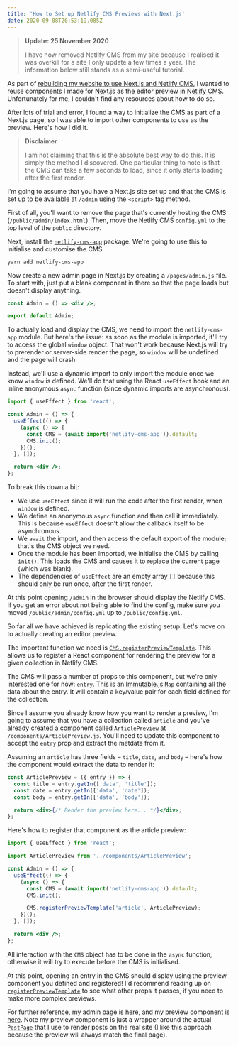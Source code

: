 ```yaml
---
title: 'How to Set up Netlify CMS Previews with Next.js'
date: 2020-09-08T20:53:19.085Z
---
```


> **Update: 25 November 2020**
>
> I have now removed Netlify CMS from my site because I realised it was overkill
> for a site I only update a few times a year. The information below still
> stands as a semi-useful tutorial.

As part of
[rebuilding my website to use Next.js and Netlify CMS](/2020/09/06/on-to-the-next-js-thing),
I wanted to reuse components I made for [Next.js](https://nextjs.org) as the
editor preview in [Netlify CMS](https://netlifycms.org). Unfortunately for me, I
couldn't find any resources about how to do so.

After lots of trial and error, I found a way to initialize the CMS as part of a
Next.js page, so I was able to import other components to use as the preview.
Here's how I did it.

> **Disclaimer**
>
> I am not claiming that this is the absolute best way to do this. It is simply
> the method I discovered. One particular thing to note is that the CMS can take
> a few seconds to load, since it only starts loading after the first render.

I'm going to assume that you have a Next.js site set up and that the CMS is set
up to be available at `/admin` using the `<script>` tag method.

First of all, you'll want to remove the page that's currently hosting the CMS
(`/public/admin/index.html`). Then, move the Netlify CMS `config.yml` to the top
level of the `public` directory.

Next, install the
[`netlify-cms-app`](https://www.npmjs.com/packages/netlify-cms-app) package.
We're going to use this to initialise and customise the CMS.

```
yarn add netlify-cms-app
```

Now create a new admin page in Next.js by creating a `/pages/admin.js` file. To
start with, just put a blank component in there so that the page loads but
doesn't display anything.

```jsx
const Admin = () => <div />;

export default Admin;
```

To actually load and display the CMS, we need to import the `netlify-cms-app`
module. But here's the issue: as soon as the module is imported, it'll try to
access the global `window` object. That won't work because Next.js will try to
prerender or server-side render the page, so `window` will be undefined and the
page will crash.

Instead, we'll use a dynamic import to only import the module once we know
`window` is defined. We'll do that using the React `useEffect` hook and an
inline anonymous `async` function (since dynamic imports are asynchronous).

```jsx
import { useEffect } from 'react';

const Admin = () => {
  useEffect(() => {
    (async () => {
      const CMS = (await import('netlify-cms-app')).default;
      CMS.init();
    })();
  }, []);

  return <div />;
};
```

To break this down a bit:

- We use `useEffect` since it will run the code after the first render, when
  `window` is defined.
- We define an anonymous `async` function and then call it immediately. This is
  because `useEffect` doesn't allow the callback itself to be asynchronous.
- We `await` the import, and then access the default export of the module;
  that's the CMS object we need.
- Once the module has been imported, we initialise the CMS by calling `init()`.
  This loads the CMS and causes it to replace the current page (which was
  blank).
- The dependencies of `useEffect` are an empty array `[]` because this should
  only be run once, after the first render.

At this point opening `/admin` in the browser should display the Netlify CMS. If
you get an error about not being able to find the config, make sure you moved
`/public/admin/config.yml` up to `/public/config.yml`.

So far all we have achieved is replicating the existing setup. Let's move on to
actually creating an editor preview.

The important function we need is
[`CMS.registerPreviewTemplate`](https://www.netlifycms.org/docs/customization/#registerpreviewtemplate).
This allows us to register a React component for rendering the preview for a
given collection in Netlify CMS.

The CMS will pass a number of props to this component, but we're only interested
one for now: `entry`. This is an
[Immutable.js `Map`](https://immutable-js.github.io/immutable-js/docs/#/Map)
containing all the data about the entry. It will contain a key/value pair for
each field defined for the collection.

Since I assume you already know how you want to render a preview, I'm going to
assume that you have a collection called `article` and you've already created a
component called `ArticlePreview` at `/components/ArticlePreview.js`. You'll
need to update this component to accept the `entry` prop and extract the metdata
from it.

Assuming an `article` has three fields – `title`, `date`, and `body` – here's
how the component would extract the data to render it:

```jsx
const ArticlePreview = ({ entry }) => {
  const title = entry.getIn(['data', 'title']);
  const date = entry.getIn(['data', 'date']);
  const body = entry.getIn(['data', 'body']);

  return <div>{/* Render the preview here... */}</div>;
};
```

Here's how to register that component as the article preview:

```jsx
import { useEffect } from 'react';

import ArticlePreview from '../components/ArticlePreview';

const Admin = () => {
  useEffect(() => {
    (async () => {
      const CMS = (await import('netlify-cms-app')).default;
      CMS.init();

      CMS.registerPreviewTemplate('article', ArticlePreview);
    })();
  }, []);

  return <div />;
};
```

All interaction with the `CMS` object has to be done in the `async` function,
otherwise it will try to execute before the CMS is initialised.

At this point, opening an entry in the CMS should display using the preview
component you defined and registered! I'd recommend reading up on
[`registerPreviewTemplate`](https://www.netlifycms.org/docs/customization/#registerpreviewtemplate)
to see what other props it passes, if you need to make more complex previews.

For further reference, my admin page is
[here](https://github.com/olivvybee/livasch.com/blob/main/pages/admin.tsx), and
my preview component is
[here](https://github.com/olivvybee/livasch.com/blob/485e4726fd222d4ec9300f6357ba9b0afb4b6ddb/preview-templates/PostPreview.tsx).
Note my preview component is just a wrapper around the actual
[`PostPage`](https://github.com/olivvybee/livasch.com/blob/485e4726fd222d4ec9300f6357ba9b0afb4b6ddb/pages/%5B...slug%5D.tsx#L21)
that I use to render posts on the real site (I like this approach because the
preview will always match the final page).
